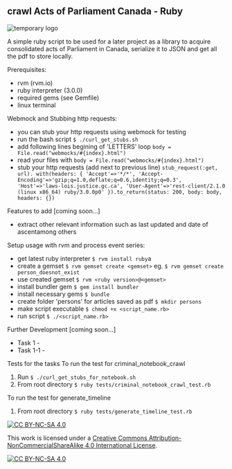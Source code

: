 ## crawl Acts of Parliament Canada - Ruby

![temporary logo](https://bt-strike.s3-us-west-2.amazonaws.com/images/ruby.gif 'bt-strike temporary logo')

A simple ruby script to be used for a later project as a library to acquire consolidated acts of Parliament in Canada, serialize it to JSON and get all the pdf to store locally.

Prerequisites:

- rvm (rvm.io)
- ruby interpreter (3.0.0)
- required gems (see Gemfile)
- linux terminal

Webmock and Stubbing http requests:

- you can stub your http requests using webmock for testing
- run the bash script `$ ./curl_get_stubs.sh`
- add following lines begining of 'LETTERS' loop `body = File.read("webmocks/#{index}.html")`
- read your files with `body = File.read("webmocks/#{index}.html")`
- stub your http requests (add next to previous line)
  `stub_request(:get, url). with(headers: { 'Accept'=>'*/*', 'Accept-Encoding'=>'gzip;q=1.0,deflate;q=0.6,identity;q=0.3', 'Host'=>'laws-lois.justice.gc.ca', 'User-Agent'=>'rest-client/2.1.0 (linux x86_64) ruby/3.0.0p0' }).to_return(status: 200, body: body, headers: {}) `

Features to add [coming soon...]

- extract other relevant information such as last updated and date of ascentamong others

Setup usage with rvm and process event series:

- get latest ruby interpreter
  `$ rvm install ruby`a
- create a gemset
  `$ rvm gemset create <gemset>`
  eg. `$ rvm gemset create person_doesnot_exist`
- use created gemset
  `$ rvm <ruby version>@<gemset>`
- install bundler gem
  `$ gem install bundler`
- install necessary gems
  `$ bundle`
- create folder 'persons' for articles saved as pdf
  `$ mkdir persons`
- make script executable
  `$ chmod +x <script_name.rb>`
- run script
  `$ ./<script_name.rb>`

Further Development [coming soon...]

- Task 1 -
- Task 1-1 -

Tests for the tasks
To run the test for criminal_notebook_crawl

1. Run `$ ./curl_get_stubs_for_notebook.sh`
2. From root directory
   `$ ruby tests/criminal_notebook_crawl_test.rb`

To run the test for generate_timeline

1. From root directory
   `$ ruby tests/generate_timeline_test.rb`

[![CC BY-NC-SA 4.0][cc-by-nc-sa-shield]][cc-by-nc-sa]

This work is licensed under a
[Creative Commons Attribution-NonCommercialShareAlike 4.0 International License][cc-by-nc-sa].

[![CC BY-NC-SA 4.0][cc-by-nc-sa-image]][cc-by-nc-sa]

[cc-by-nc-sa]: http://creativecommons.org/licenses/by-nc-sa/4.0/
[cc-by-nc-sa-image]: https://licensebuttons.net/l/by-nc-sa/4.0/88x31.png
[cc-by-nc-sa-shield]: https://img.shields.io/badge/License-CC%20BY--NC--SA%204.0-lightgrey.svg
